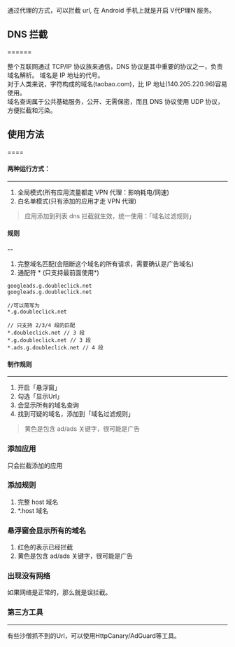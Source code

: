 通过代理的方式，可以拦截 url, 在 Android 手机上就是开启 V代P理N 服务。

## DNS 拦截
======

整个互联网通过 TCP/IP 协议族来通信，DNS 协议是其中重要的协议之一，负责域名解析。
域名是 IP 地址的代号。  
对于人类来说，字符构成的域名(taobao.com)，比 IP 地址(140.205.220.96)容易使用。   
域名查询属于公共基础服务，公开、无需保密，而且 DNS 协议使用 UDP 协议，方便拦截和污染。

## 使用方法
====

#### 两种运行方式：
-------

 1. 全局模式(所有应用流量都走 VPN 代理：影响耗电/网速)
 2. 白名单模式(只有添加的应用才走 VPN 代理)

> 应用添加到列表 dns 拦截就生效，统一使用：「域名过滤规则」

#### 规则
--

1. 完整域名匹配(会阻断这个域名的所有请求，需要确认是广告域名)
2. 通配符 * (只支持最前面使用*)
```
googleads.g.doubleclick.net
googleads.g.doubleclick.net

//可以简写为
*.g.doubleclick.net

// 只支持 2/3/4 段的匹配
*.doubleclick.net // 3 段
*.g.doubleclick.net // 3 段
*.ads.g.doubleclick.net // 4 段
```

#### 制作规则
----

1. 开启「悬浮窗」
2. 勾选「显示Url」
3. 会显示所有的域名查询  
4. 找到可疑的域名，添加到「域名过滤规则」

> 黄色是包含 ad/ads 关键字，很可能是广告

### 添加应用
只会拦截添加的应用
### 添加规则
1. 完整 host 域名
2. *.host 域名

### 悬浮窗会显示所有的域名
1. 红色的表示已经拦截
2. 黄色是包含 ad/ads 关键字，很可能是广告

### 出现没有网络
如果网络是正常的，那么就是误拦截。

### 第三方工具
----
有些沙僧抓不到的Url，可以使用HttpCanary/AdGuard等工具。
